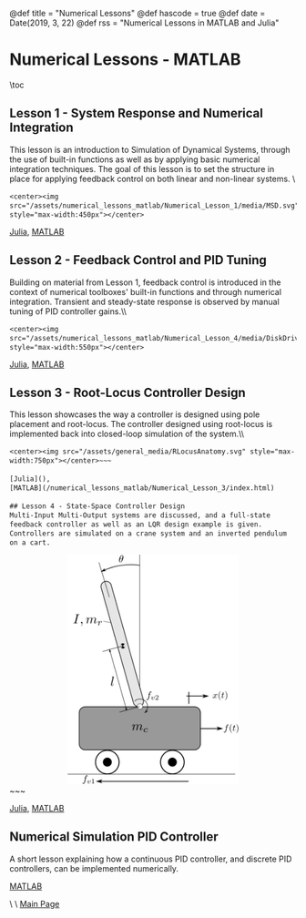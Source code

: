 @def title = "Numerical Lessons"
@def hascode = true
@def date = Date(2019, 3, 22)
@def rss = "Numerical Lessons in MATLAB and Julia"


# Numerical Lessons - MATLAB

\toc

## Lesson 1 - System Response and Numerical Integration
This lesson is an introduction to Simulation of Dynamical Systems, through the use of built-in functions as well as by applying basic numerical integration techniques. The goal of this lesson is to set the structure in place for applying feedback control on both linear and non-linear systems. \\
~~~
<center><img src="/assets/numerical_lessons_matlab/Numerical_Lesson_1/media/MSD.svg" style="max-width:450px"></center>
~~~
[Julia](/numerical_lessons_julia/Numerical_Lesson_1/index.html),
[MATLAB](/numerical_lessons_matlab/Numerical_Lesson_1/index.html)

## Lesson 2 - Feedback Control and PID Tuning
Building on material from Lesson 1, feedback control is introduced in the context of numerical toolboxes' built-in functions and through numerical integration. Transient and steady-state response is observed by manual tuning of PID controller gains.\\\\
~~~
<center><img src="/assets/numerical_lessons_matlab/Numerical_Lesson_4/media/DiskDrive.svg" style="max-width:550px"></center>
~~~

[Julia](/numerical_lessons_julia/Numerical_Lesson_2/index.html),
[MATLAB](/numerical_lessons_matlab/Numerical_Lesson_2/index.html)

## Lesson 3 - Root-Locus Controller Design
This lesson showcases the way a controller is designed using pole placement and root-locus. The controller designed using root-locus is implemented back into closed-loop simulation of the system.\\\\

~~~
<center><img src="/assets/general_media/RLocusAnatomy.svg" style="max-width:750px"></center>~~~

[Julia](),
[MATLAB](/numerical_lessons_matlab/Numerical_Lesson_3/index.html)

## Lesson 4 - State-Space Controller Design
Multi-Input Multi-Output systems are discussed, and a full-state feedback controller as well as an LQR design example is given. Controllers are simulated on a crane system and an inverted pendulum on a cart. 

~~~
<center><img src="/assets/numerical_lessons_matlab/Numerical_Lesson_4/media/Inverted_Pendulum.svg" style="max-width:300px"></center>
~~~

[Julia](),
[MATLAB](/numerical_lessons_matlab/Numerical_Lesson_4/index.html)

## Numerical Simulation PID Controller
A short lesson explaining how a continuous PID controller, and discrete PID controllers, can be implemented numerically. 

[MATLAB](/numerical_lessons_matlab/Numerical_Simulation_PID_Controller/index.html)

\\
\\
[Main Page](/index.html)